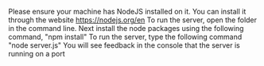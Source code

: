Please ensure your machine has NodeJS installed on it. You can install it through the website https://nodejs.org/en
To run the server, open the folder in the command line.
Next install the node packages using the following command, "npm install"
To run the server, type the following command "node server.js"
You will see feedback in the console that the server is running on a port